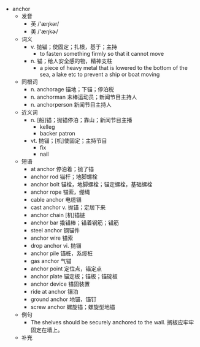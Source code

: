 - anchor
  - 发音
    - 英 /'æŋkər/
    - 美 /'æŋkɚ/
  - 词义
    - v. 抛锚；使固定；扎根，基于；主持
      - to fasten something firmly so that it cannot move
    - n. 锚；给人安全感的物，精神支柱
      - a piece of heavy metal that is lowered to the bottom of the sea, a lake etc to prevent a ship or boat moving
  - 同根词
    - n. anchorage 锚地；下锚；停泊税
    - n. anchorman 末棒运动员；新闻节目主持人
    - n. anchorperson 新闻节目主持人
  - 近义词
    - n. [船]锚；抛锚停泊；靠山；新闻节目主播
      - kelleg
      - backer patron
    - vt. 抛锚；[机]使固定；主持节目
      - fix
      - nail
  - 短语
    - at anchor 停泊着；抛了锚
    - anchor rod 锚杆；地脚螺栓
    - anchor bolt 锚栓，地脚螺栓；锚定螺栓，基础螺栓
    - anchor rope 锚索，绷绳
    - cable anchor 电缆锚
    - cast anchor v. 抛锚；定居下来
    - anchor chain [机]锚链
    - anchor bar 撬锚棒；锚着钢筋；锚筋
    - steel anchor 钢锚件
    - anchor wire 锚索
    - drop anchor vi. 抛锚
    - anchor pile 锚桩，系缆桩
    - gas anchor 气锚
    - anchor point 定位点，锚定点
    - anchor plate 锚定板；锚板；锚碇板
    - anchor device 锚固装置
    - ride at anchor 锚泊
    - ground anchor 地锚，锚钉
    - screw anchor 螺旋锚；螺旋型地锚
  - 例句
    - The shelves should be securely anchored to the wall. 搁板应牢牢固定在墙上。
  - 补充